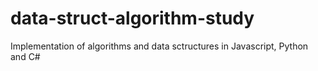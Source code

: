 # data-struct-algorithm-study

Implementation of algorithms and data sctructures in Javascript, Python and C#
